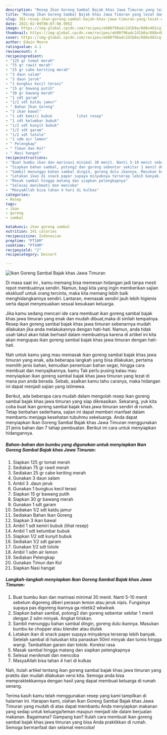 ```yaml
---
description: "Resep Ikan Goreng Sambal Bajak khas Jawa Timuran yang lezat dan Mudah Dibuat"
title: "Resep Ikan Goreng Sambal Bajak khas Jawa Timuran yang lezat dan Mudah Dibuat"
slug: 381-resep-ikan-goreng-sambal-bajak-khas-jawa-timuran-yang-lezat-dan-mudah-dibuat
date: 2021-02-09T06:07:08.995Z
image: https://img-global.cpcdn.com/recipes/eb08f96adc2d1b0a/680x482cq70/ikan-goreng-sambal-bajak-khas-jawa-timuran-foto-resep-utama.jpg
thumbnail: https://img-global.cpcdn.com/recipes/eb08f96adc2d1b0a/680x482cq70/ikan-goreng-sambal-bajak-khas-jawa-timuran-foto-resep-utama.jpg
cover: https://img-global.cpcdn.com/recipes/eb08f96adc2d1b0a/680x482cq70/ikan-goreng-sambal-bajak-khas-jawa-timuran-foto-resep-utama.jpg
author: Edwin Moore
ratingvalue: 4.1
reviewcount: 4
recipeingredient:
- "125 gr tomat merah"
- "75 gr rawit merah"
- "25 gr cabe keriting merah"
- "3 daun salam"
- "3 daun jeruk"
- "1 bungkus kecil terasi"
- "15 gr bawang putih"
- "30 gr bawang merah"
- "1 sdt garam"
- "1/2 sdt kaldu jamur"
- " Bahan Ikan Goreng"
- "3 ikan bawal"
- "1 sdt kemiri bubuk           lihat resep"
- "1 sdt ketumbar bubuk"
- "1/2 sdt kunyit bubuk"
- "1/2 sdt garam"
- "1/2 sdt totole"
- "1 sdm air lemon"
- " Pelengkap"
- " Timun dan Kol"
- " Nasi hangat"
recipeinstructions:
- "Buat bumbu ikan dan marinasi minimal 30 menit. Nanti 5-10 menit sebelum digoreng diberi perasan lemon atau jeruk nipis. Fungsinya supaya pas digoreng ikannya ga mletik2 wkwkwk"
- "Siapkan bahan sambal, potong2 dan goreng sebentar sekitar 1 menit dengan 2 sdm minyak. Angkat tiriskan."
- "Sambil menunggu bahan sambal dingin, goreng dulu ikannya. Masukan bumbu ke chopper atau blender atau diulek"
- "Letakan ikan di snack paper supaya minyaknya terserap lebih banyak. Setelah sambal di haluskan kita panaskan 50ml minyak dan tumis hingga wangi. Tambahkan garam dan totole. Koreksi rasa"
- "Masak sambal hingga matang dan siapkan pelengkapnya"
- "Selesai menikmati dan mencoba"
- "MasyaAllah bisa tahan 4 hari di kulkas"
categories:
- Resep
tags:
- ikan
- goreng
- sambal

katakunci: ikan goreng sambal 
nutrition: 241 calories
recipecuisine: Indonesian
preptime: "PT16M"
cooktime: "PT49M"
recipeyield: "2"
recipecategory: Dessert

---
```



![Ikan Goreng Sambal Bajak khas Jawa Timuran](https://img-global.cpcdn.com/recipes/eb08f96adc2d1b0a/680x482cq70/ikan-goreng-sambal-bajak-khas-jawa-timuran-foto-resep-utama.jpg)

Di masa  saat ini , kamu memang bisa memesan hidangan jadi tanpa mesti repot membuatnya sendiri. Namun, bagi kita yang ingin memberikan sajian eksklusif untuk orang tercinta, maka kita memang lebih baik menghidangkannya sendiri. Lantaran, memasak sendiri jauh lebih higienis serta dapat menyesuaikan sesuai kesukaan keluarga.

Jika kamu sedang mencari ide cara membuat ikan goreng sambal bajak khas jawa timuran yang enak dan mudah dibuat,maka di sinilah tempatnya. Resep ikan goreng sambal bajak khas jawa timuran  sebenarnya mudah dilakukan jika anda melakukannya dengan hati-hati. Namun, anda tidak usah takut akan tidak berhasil dalam membuatnya 
karena di artikel ini kita akan mengupas ikan goreng sambal bajak khas jawa timuran dengan hati-hati.  



Nah untuk kamu yang mau memasak ikan goreng sambal bajak khas jawa timuran yang enak, ada beberapa langkah yang bisa dilakukan, pertama memilih jenis bahan, kemudian penentuan bahan segar, hingga cara membuat dan menyajikannya. kamu Tak perlu pusing kalau mau menyiapkan ikan goreng sambal bajak khas jawa timuran yang lezat di mana pun anda berada. Sebab, asalkan kamu  tahu caranya, maka hidangan ini dapat menjadi sajian yang istimewa.

Berikut, ada beberapa cara mudah dalam mengolah resep ikan goreng sambal bajak khas jawa timuran yang siap dikreasikan. Sekarang, yuk kita coba buat ikan goreng sambal bajak khas jawa timuran sendiri di rumah. Tetap berbahan sederhana, sajian ini dapat memberi manfaat dalam membantu menjaga kesehatan tubuhmu sekeluarga. Anda dapat menyiapkan Ikan Goreng Sambal Bajak khas Jawa Timuran menggunakan 21 jenis bahan dan 7 tahap pembuatan. Berikut ini cara untuk menyiapkan hidangannya.

<!--inarticleads1-->

##### Bahan-bahan dan bumbu yang digunakan untuk menyiapkan Ikan Goreng Sambal Bajak khas Jawa Timuran:

1. Siapkan 125 gr tomat merah
1. Sediakan 75 gr rawit merah
1. Sediakan 25 gr cabe keriting merah
1. Gunakan 3 daun salam
1. Ambil 3 .daun jeruk
1. Gunakan 1 bungkus kecil terasi
1. Siapkan 15 gr bawang putih
1. Siapkan 30 gr bawang merah
1. Gunakan 1 sdt garam
1. Sediakan 1/2 sdt kaldu jamur
1. Sediakan  Bahan Ikan Goreng
1. Siapkan 3 ikan bawal
1. Ambil 1 sdt kemiri bubuk           (lihat resep)
1. Ambil 1 sdt ketumbar bubuk
1. Siapkan 1/2 sdt kunyit bubuk
1. Sediakan 1/2 sdt garam
1. Gunakan 1/2 sdt totole
1. Ambil 1 sdm air lemon
1. Sediakan  Pelengkap
1. Gunakan  Timun dan Kol
1. Siapkan  Nasi hangat




<!--inarticleads2-->

##### Langkah-langkah menyiapkan Ikan Goreng Sambal Bajak khas Jawa Timuran:

1. Buat bumbu ikan dan marinasi minimal 30 menit. Nanti 5-10 menit sebelum digoreng diberi perasan lemon atau jeruk nipis. Fungsinya supaya pas digoreng ikannya ga mletik2 wkwkwk
1. Siapkan bahan sambal, potong2 dan goreng sebentar sekitar 1 menit dengan 2 sdm minyak. Angkat tiriskan.
1. Sambil menunggu bahan sambal dingin, goreng dulu ikannya. Masukan bumbu ke chopper atau blender atau diulek
1. Letakan ikan di snack paper supaya minyaknya terserap lebih banyak. Setelah sambal di haluskan kita panaskan 50ml minyak dan tumis hingga wangi. Tambahkan garam dan totole. Koreksi rasa
1. Masak sambal hingga matang dan siapkan pelengkapnya
1. Selesai menikmati dan mencoba
1. MasyaAllah bisa tahan 4 hari di kulkas




Nah, itulah artikel tentang  ikan goreng sambal bajak khas jawa timuran  yang praktis dan mudah dilakukan versi kita. Semoga anda bisa mempraktekkannya dengan hasil yang dapat membuat keluarga di rumah senang. 

Terima kasih kamu telah menggunakan resep yang kami tampilkan di halaman ini. Harapan kami, olahan  Ikan Goreng Sambal Bajak khas Jawa Timuran yang mudah di atas dapat membantu Anda menyiapkan makanan yang sedap untuk keluarga/teman maupun menjadi ide dalam berjualan makanan. Bagaimana? Gampang kan? Itulah cara membuat ikan goreng sambal bajak khas jawa timuran yang bisa Anda praktikkan di rumah. Semoga bermanfaat dan selamat mencoba!

